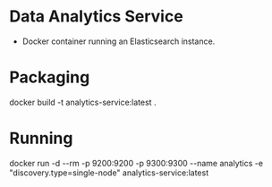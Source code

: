 # Data Analytics Service
- Docker container running an Elasticsearch instance.

# Packaging
docker build -t analytics-service:latest .

# Running
docker run -d --rm -p 9200:9200 -p 9300:9300 --name analytics -e "discovery.type=single-node" analytics-service:latest
